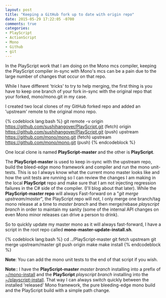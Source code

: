 ```yaml
---
layout: post
title: "Keeping a GitHub fork up to date with origin repo"
date: 2015-05-29 17:22:05 -0700
comments: true
categories: 
- PlayScript
- ActionScript
- Mono
- Github
- git
---
```


In the PlayScript work that I am doing on the Mono mcs compiler, keeping the PlayScript compiler in-sync with Mono's mcs can be a pain due to the large number of changes that occur on that repo.

While I have different 'tricks' to try to help merging, the first thing is you have to keep one branch of your fork in-sync with the original repo that your forked, mono/mono.git in my case.

I created two local clones of my GitHub forked repo and added an 'upstream' remote to the original mono repo.

{% codeblock lang:bash %}
git remote -v
origin	https://github.com/sushihangover/PlayScript.git (fetch)
origin	https://github.com/sushihangover/PlayScript.git (push)
upstream	https://github.com/mono/mono.git (fetch)
upstream	https://github.com/mono/mono.git (push)
{% endcodeblock %}

One local clone is named **PlayScript-master** and the other is **PlayScript**. 

The **PlayScript-master** is used to keep in-sync with the upstream repo, build the bleed-edge mono framework and compiler and run the mono unit-tests. This is so I always know what the current mono master looks like and how the unit tests are running so I can review the changes I am making in the local **PlayScript** repo and make sure that I am not injecting regression failures in the C# side of the compiler. (I'll blog about that later). While the **PlayScript-master repo** will always Fast-forward on a "*git merge upstream/master*", the PlayScript repo will not, I only merge one branch/tag mono release at a time to *master branch* and then merge/rebase *playscript branch* in order to maintain my sanity (some of the internal API changes on even Mono minor releases can drive a person to drink). 

So to quickly update my master mono as it will always fast-forward, I have a script in the root repo called **mono-master-update-install.sh**.

{% codeblock lang:bash %}
cd ../PlayScript-master
git fetch upstream
git merge upstream/master
git push origin
make
make install
{% endcodeblock %}

**Note**: You can add the mono unit tests to the end of that script if you wish.

**Note**:: I have the **PlayScript-master** *master branch* installing into a prefix of <u>~/mono-install</u> and the **PlayScript** *playscript branch* installing into the <u>~/playscript-install</u>. That way I can always switch quickly between the installed 'released' Mono framework, the pure bleeding-edge mono build and the PlayScript build with a simple path change.

